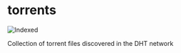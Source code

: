 torrents 
========
![Indexed](https://img.shields.io/badge/indexed-252217-blue)

Collection of torrent files discovered in the DHT network
